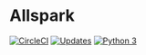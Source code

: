 # Allspark

[![CircleCI](https://circleci.com/gh/TheFkinCompany/allspark.svg?style=svg)](https://circleci.com/gh/TheFkinCompany/allspark)
[![Updates](https://pyup.io/repos/github/TheFkinCompany/allspark/shield.svg)](https://pyup.io/repos/github/TheFkinCompany/allspark/)
[![Python 3](https://pyup.io/repos/github/TheFkinCompany/allspark/python-3-shield.svg)](https://pyup.io/repos/github/TheFkinCompany/allspark/)
